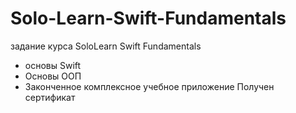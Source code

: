 # Solo-Learn-Swift-Fundamentals
задание курса SoloLearn Swift Fundamentals
- основы Swift
- Основы ООП
- Законченное комплексное учебное приложение
Получен сертификат

